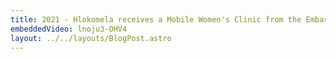 ```yaml
---
title: 2021 - Hlokomela receives a Mobile Women's Clinic from the Embassy of Japan
embeddedVideo: lnoju3-OHV4
layout: ../../layouts/BlogPost.astro
---
```

